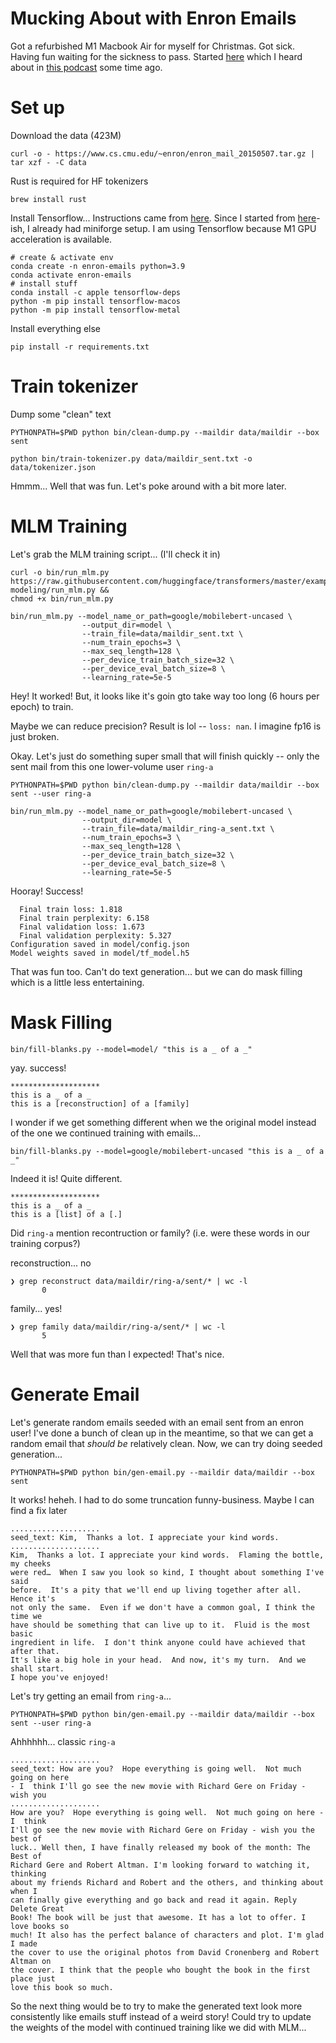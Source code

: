 Mucking About with Enron Emails
===============================

Got a refurbished M1 Macbook Air for myself for Christmas. Got sick. Having fun waiting for the sickness to pass. Started [here](https://www.cs.cmu.edu/~enron/) which I heard about in [this podcast](https://99percentinvisible.org/episode/youve-got-enron-mail/) some time ago.


Set up
======

Download the data (423M)

```shell
curl -o - https://www.cs.cmu.edu/~enron/enron_mail_20150507.tar.gz | tar xzf - -C data

```

Rust is required for HF tokenizers

```shell
brew install rust
```

Install Tensorflow... Instructions came from [here](https://developer.apple.com/metal/tensorflow-plugin/). Since I started from [here](https://github.com/riklopfer/DarwinZSH)-ish, I already had miniforge setup. I am using Tensorflow because M1 GPU acceleration is available. 

```shell
# create & activate env
conda create -n enron-emails python=3.9
conda activate enron-emails
# install stuff
conda install -c apple tensorflow-deps
python -m pip install tensorflow-macos
python -m pip install tensorflow-metal

```

Install everything else

```shell
pip install -r requirements.txt
```


Train tokenizer
===============

Dump some "clean" text

```shell
PYTHONPATH=$PWD python bin/clean-dump.py --maildir data/maildir --box sent 

```

```shell
python bin/train-tokenizer.py data/maildir_sent.txt -o data/tokenizer.json
```

Hmmm... Well that was fun. Let's poke around with a bit more later. 


MLM Training
============

Let's grab the MLM training script... (I'll check it in)

```shell
curl -o bin/run_mlm.py https://raw.githubusercontent.com/huggingface/transformers/master/examples/tensorflow/language-modeling/run_mlm.py && 
chmod +x bin/run_mlm.py
```

```shell
bin/run_mlm.py --model_name_or_path=google/mobilebert-uncased \
				--output_dir=model \
				--train_file=data/maildir_sent.txt \
				--num_train_epochs=3 \
				--max_seq_length=128 \
				--per_device_train_batch_size=32 \
				--per_device_eval_batch_size=8 \
				--learning_rate=5e-5 

```

Hey! It worked! But, it looks like it's goin gto take way too long (6 hours per epoch) to train. 

Maybe we can reduce precision? Result is lol -- `loss: nan`. I imagine fp16 is just broken. 

Okay. Let's just do something super small that will finish quickly -- only the sent mail from this one lower-volume user `ring-a`

```shell
PYTHONPATH=$PWD python bin/clean-dump.py --maildir data/maildir --box sent --user ring-a
```

```shell
bin/run_mlm.py --model_name_or_path=google/mobilebert-uncased \
				--output_dir=model \
				--train_file=data/maildir_ring-a_sent.txt \
				--num_train_epochs=3 \
				--max_seq_length=128 \
				--per_device_train_batch_size=32 \
				--per_device_eval_batch_size=8 \
				--learning_rate=5e-5 

```


Hooray! Success! 

```
  Final train loss: 1.818
  Final train perplexity: 6.158
  Final validation loss: 1.673
  Final validation perplexity: 5.327
Configuration saved in model/config.json
Model weights saved in model/tf_model.h5
```

That was fun too. Can't do text generation... but we can do mask filling which is a little less entertaining. 


Mask Filling
============

```shell
bin/fill-blanks.py --model=model/ "this is a _ of a _"
```

yay. success! 

```
********************
this is a _ of a _
this is a [reconstruction] of a [family]
```

I wonder if we get something different when we the original model instead of the one we continued training with emails... 

```shell
bin/fill-blanks.py --model=google/mobilebert-uncased "this is a _ of a _"
```

Indeed it is! Quite different. 

```
********************
this is a _ of a _
this is a [list] of a [.]
```

Did `ring-a` mention recontruction or family? (i.e. were these words in our training corpus?)

reconstruction... no

```
❯ grep reconstruct data/maildir/ring-a/sent/* | wc -l
       0
```

family... yes! 

```
❯ grep family data/maildir/ring-a/sent/* | wc -l
       5
```

Well that was more fun than I expected! That's nice. 

Generate Email
==============

Let's generate random emails seeded with an email sent from an enron user! I've done a bunch of clean up in the meantime, so that we can get a random email that _should be_ relatively clean. Now, we can try doing seeded generation... 

```shell
PYTHONPATH=$PWD python bin/gen-email.py --maildir data/maildir --box sent

```

It works! heheh. I had to do some truncation funny-business. Maybe I can find a fix later

```
....................
seed_text: Kim,  Thanks a lot. I appreciate your kind words.
....................
Kim,  Thanks a lot. I appreciate your kind words.  Flaming the bottle, my cheeks
were red…  When I saw you look so kind, I thought about something I've said
before.  It's a pity that we'll end up living together after all.  Hence it's
not only the same.  Even if we don't have a common goal, I think the time we
have should be something that can live up to it.  Fluid is the most basic
ingredient in life.  I don't think anyone could have achieved that after that.
It's like a big hole in your head.  And now, it's my turn.  And we shall start.
I hope you've enjoyed!
```

Let's try getting an email from `ring-a`...

```shell
PYTHONPATH=$PWD python bin/gen-email.py --maildir data/maildir --box sent --user ring-a
```

Ahhhhhh... classic `ring-a`

```
....................
seed_text: How are you?  Hope everything is going well.  Not much going on here
- I  think I'll go see the new movie with Richard Gere on Friday - wish you
....................
How are you?  Hope everything is going well.  Not much going on here - I  think
I'll go see the new movie with Richard Gere on Friday - wish you the best of
luck.. Well then, I have finally released my book of the month: The Best of
Richard Gere and Robert Altman. I'm looking forward to watching it, thinking
about my friends Richard and Robert and the others, and thinking about when I
can finally give everything and go back and read it again. Reply Delete Great
Book! The book will be just that awesome. It has a lot to offer. I love books so
much! It also has the perfect balance of characters and plot. I'm glad I made
the cover to use the original photos from David Cronenberg and Robert Altman on
the cover. I think that the people who bought the book in the first place just
love this book so much.
```


So the next thing would be to try to make the generated text look more consistently like emails stuff instead of a weird story! Could try to update the weights of the model with continued training like we did with MLM... 
